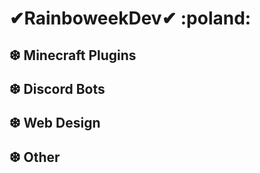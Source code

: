 <h1> ✔RainboweekDev✔ :poland: </h1>
<h2> ❆ Minecraft Plugins </h2>
<h2> ❆ Discord Bots </h2>
<h2> ❆ Web Design </h2>
<h2> ❆ Other </h2>
